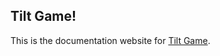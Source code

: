 ## Tilt Game!

This is the documentation website for [Tilt Game](http://github.com/yycho0108/Elecanisms_Final).
